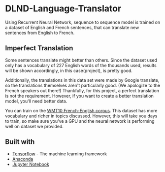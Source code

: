 # DLND-Language-Translator
Using Recurrent Neural Network, sequence to sequence model is trained on a dataset of English and French sentences, that can translate new sentences from English to French.

## Imperfect Translation
Some sentences translate might better than others. Since the dataset used only has a vocabulary of 227 English words of the thousands used, results will be shown accordingly, in this case(project), is pretty good. 

Additionally, the translations in this data set were made by Google translate, so the translations themselves aren't particularly good. (We apologize to the French speakers out there!) Thankfully, for this project, a perfect translation is not the requirement. However, if you want to create a better translation model, you'll need better data.

You can train on the [WMT10 French-English corpus](http://www.statmt.org/europarl/). This dataset has more vocabulary and richer in topics discussed. However, this will take you days to train, so make sure you've a GPU and the neural network is performing well on dataset we provided.

## Built with
- [Tensorflow](https://www.tensorflow.org/install/) - The machine learning framework
- [Anaconda](https://www.anaconda.com/)
- [Jupyter Notebook](http://jupyter.org/install)  



